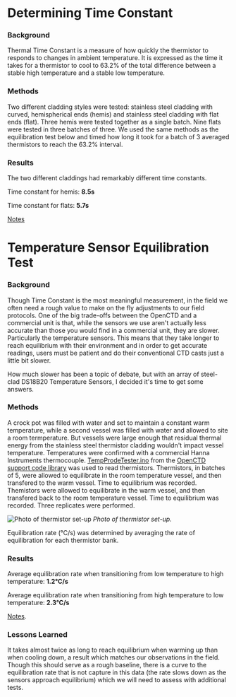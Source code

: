 Determining Time Constant
=========================

### Background

Thermal Time Constant is a measure of how quickly the thermistor to responds to changes in ambient temperature.  It is expressed as the time it takes for a thermistor to cool to 63.2% of the total difference between a stable high temperature and a stable low temperature.  
### Methods

Two different cladding styles were tested: stainless steel cladding with curved, hemispherical ends (hemis) and stainless steel cladding with flat ends (flat). Three hemis were tested together as a single batch. Nine flats were tested in three batches of three. We used the same methods as the equilibration test below and timed how long it took for a batch of 3 averaged thermistors to reach the 63.2% interval. 

### Results

The two different claddings had remarkably different time constants. 

Time constant for hemis: **8.5s**

Time constant for flats: **5.7s**

[Notes](https://github.com/OceanographyforEveryone/OpenCTD/blob/master/Field_Trials/Temperature_Tests/Test_Notes2.jpg)

Temperature Sensor Equilibration Test
=====================================

### Background 

Though Time Constant is the most meaningful measurement, in the field we often need a rough value to make on the fly adjustments to our field protocols. One of the big trade-offs between the OpenCTD and a commercial unit is that, while the sensors we use aren't actually less accurate than those you would find in a commercial unit, they are slower. Particularly the temperature sensors. This means that they take longer to reach equilibrium with their environment and in order to get accurate readings, users must be patient and do their conventional CTD casts just a little bit slower. 

How much slower has been a topic of debate, but with an array of steel-clad DS18B20 Temperature Sensors, I decided it's time to get some answers.

### Methods

A crock pot was filled with water and set to maintain a constant warm temperature, while a second vessel was filled with water and allowed to site a room termperature. But vessels were large enough that residual thermal energy from the stainless steel thermistor cladding wouldn't impact vessel temperature. Temperatures were confirmed with a commercial Hanna Instruments thermocouple. [TempProdeTester.ino](https://github.com/OceanographyforEveryone/OpenCTD/tree/master/Support_Code/TempProbeTester) from the [OpenCTD support code library](https://github.com/OceanographyforEveryone/OpenCTD/tree/master/Support_Code) was used to read thermistors. Thermistors, in batches of 5, were allowed to equilibrate in the room temperature vessel, and then transfered to the warm vessel. Time to equilibrium was recorded. Themistors were allowed to equilibrate in the warm vessel, and then transfered back to the room temperature vessel. Time to equilibrium was recorded. Three replicates were performed. 

![Photo of thermistor set-up](https://github.com/OceanographyforEveryone/OpenCTD/blob/master/Field_Trials/Temperature_Tests/temp_test_set_up.jpg) *Photo of thermistor set-up.*

Equilibration rate (&deg;C/s) was determined by averaging the rate of equilibration for each thermistor bank.

### Results

Average equilibration rate when transitioning from low temperature to high temperature: **1.2&deg;C/s**

Average equilibration rate when transitioning from high temperature to low temperature: **2.3&deg;C/s**

[Notes](https://github.com/OceanographyforEveryone/OpenCTD/blob/master/Field_Trials/Temperature_Tests/Test_Notes.jpg).

### Lessons Learned

It takes almost twice as long to reach equilibrium when warming up than when cooling down, a result which matches our observations in the field. Though this should serve as a rough baseline, there is a curve to the equilibration rate that is not capture in this data (the rate slows down as the sensors approach equilibrium) which we will need to assess with additional tests. 
